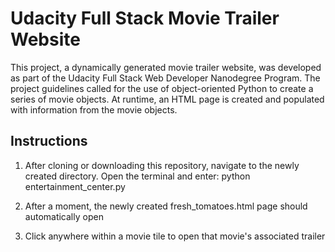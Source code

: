 # Udacity Full Stack Movie Trailer Website

This project, a dynamically generated movie trailer website, was developed as part of the Udacity Full Stack Web Developer Nanodegree Program. The project guidelines called for the use of object-oriented Python to create a series of movie objects. At runtime, an HTML page is created and populated with information from the movie objects.

## Instructions

1. After cloning or downloading this repository, navigate to the newly created directory. Open the terminal and enter: python entertainment_center.py

2. After a moment, the newly created fresh_tomatoes.html page should automatically open

3. Click anywhere within a movie tile to open that movie's associated trailer